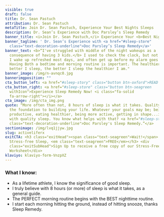 ```yaml
---
visible: true
draft: false
title: Dr. Sean Pastuch
attribution: Dr. Sean Pastuch
metaTitle: Join Dr. Sean Pastuch, Experience Your Best Nights Sleeps
description: Dr. Sean’s Experience with Doc Parsley’s Sleep Remedy
banner_title: <i>Join Dr. Sean Pastuch,</i> Experience Your <b>Best Nights Sleep</b>
banner_tagline: ' Dr. Sean’s Experience with <a href="#sleep-store"
  class="text-decoration-underline">Doc Parsley’s Sleep Remedy</a>'
banner_text: <b>“I've struggled with middle of the night wakeups as a
  consequence of having 3 kids.</b> I used to check the clock, but not anymore.
  I wake up refreshed most days, and often get up before my alarm goes off.
  Having Both a bedtime and morning routine is important. The healthier I am the
  better I sleep, the better I sleep the healthier I am."
banner_image: /img/n-avnqc0.jpg
bannerimgposition: ""
cta_button_left: <a href="#sleep-story" class="button btn-oxford">READ DR SEAN’S SLEEP STORY</a>
cta_button_right: <a href="#sleep-store" class="button btn-seagreen
  withIcon">Experience Sleep Remedy Now! <i class="fa-solid
  fa-arrow-right"></i></a>
cta_image: /img/cta_img.png
quote: “More often than not, 8 hours of sleep is what it takes. Quality sleep is
  the foundation to building your life. Whatever your goals may be; being more
  productive, eating healthier, being more active, getting in shape...it starts
  with quality sleep. You know what helps with that? <a href="#sleep-store"
  class="text-decoration-underline">Doc Parsley's Sleep Remedy.”</a>
sectionimage: /img/lvq1jjyw.jpg
slug: activeliferx
exitCTA: <h3 class="exitHead"><span class="text-seagreen">Wait!</span> Get
  Stress-free Sleep, <em class="text-seagreen">FREE</em></h3> <div
  class="exitSubHead">Sign Up to receive a free copy of our Stress-Free Sleep
  Worksheet</div>
klaviyo: klaviyo-form-VnzpXZ
---
```

### What I know:

* As a lifetime athlete, I know the significance of good sleep.
* I truly believe with 8 hours (or more) of sleep is what it takes, as a general guide.
* The PERFECT morning routine begins with the BEST nighttime routine.
* I start each morning hitting the ground, instead of hitting snooze, thanks Sleep Remedy.
